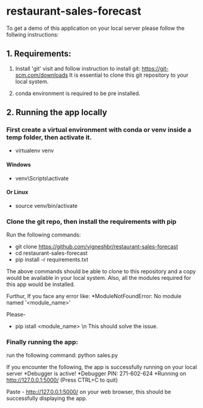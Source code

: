 # restaurant-sales-forecast

To get a demo of this application on your local server please follow the follwing instructions:

## 1. Requirements:
1. Install 'git' visit and follow instruction to install git: https://git-scm.com/downloads
It is essential to clone this git repository to your local system.

2. conda environment is required to be pre installed.

## 2. Running the app locally

### First create a virtual environment with conda or venv inside a temp folder, then activate it.
* virtualenv venv

#### Windows
* venv\Scripts\activate
#### Or Linux
* source venv/bin/activate

### Clone the git repo, then install the requirements with pip
Run the following commands:

* git clone https://github.com/vigneshbr/restaurant-sales-forecast
* cd restaurant-sales-forecast
* pip install -r requirements.txt

The above commands should be able to clone to this repository and a copy would be available in your local system. Also, all the modules required for this app would be installed.

Furthur, If you face any error like: 
*ModuleNotFoundError: No module named '<module_name>'

Please- 
* pip istall <module_name>
\n This should solve the issue.

### Finally running the app:
run the following command:
python sales.py

If you encounter the following, the app is successfully running on your local server
*Debugger is active!
*Debugger PIN: 271-602-624
*Running on http://127.0.0.1:5000/ (Press CTRL+C to quit)

Paste - http://127.0.0.1:5000/ on your web browser, this should be successfully displaying the app.


